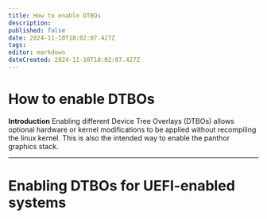 ```yaml
---
title: How to enable DTBOs
description: 
published: false
date: 2024-11-10T18:02:07.427Z
tags: 
editor: markdown
dateCreated: 2024-11-10T18:02:07.427Z
---
```


# How to enable DTBOs
**Introduction**
Enabling different Device Tree Overlays (DTBOs) allows optional hardware or kernel modifications to be applied without recompiling the linux kernel.
This is also the intended way to enable the panthor graphics stack.

---

# Enabling DTBOs for UEFI-enabled systems
